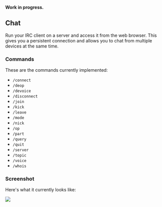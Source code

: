 __Work in progress.__

## Chat
Run your IRC client on a server and access it from the web browser. This gives you a persistent connection and allows you to chat from multiple devices at the same time.

### Commands
These are the commands currently implemented:
- `/connect`
- `/deop`
- `/devoice`
- `/disconnect`
- `/join`
- `/kick`
- `/leave`
- `/mode`
- `/nick`
- `/op`
- `/part`
- `/query`
- `/quit`
- `/server`
- `/topic`
- `/voice`
- `/whois`

### Screenshot
Here's what it currently looks like:

![](https://raw.github.com/erming/chat/master/screenshot.png)
